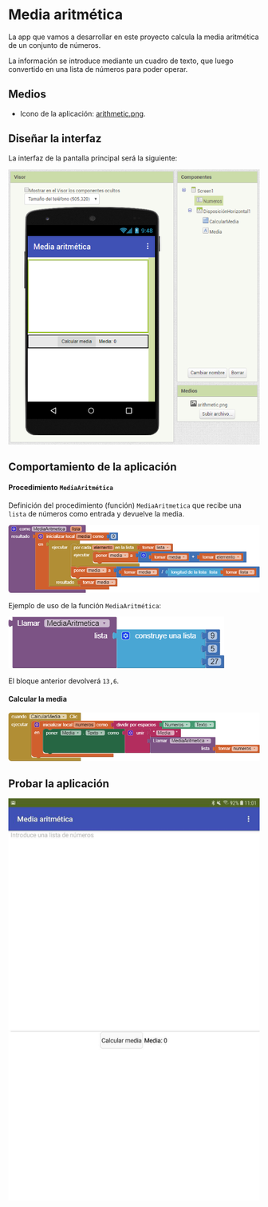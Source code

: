 # Media aritmética

La app que vamos a desarrollar en este proyecto calcula la media aritmética de un conjunto de números.

La información se introduce mediante un cuadro de texto, que luego convertido en una lista de números para poder operar.

## Medios

* Icono de la aplicación: [arithmetic.png](arithmetic.png).

## Diseñar la interfaz

La interfaz de la pantalla principal será la siguiente:

![](interfaz.png)

## Comportamiento de la aplicación

#### Procedimiento `MediaAritmética`

Definición del procedimiento (función) `MediaAritmetica` que recibe una `lista` de números como entrada y devuelve la media.

![](como-mediaaritmetica.png)

Ejemplo de uso de la función `MediaAritmética`:

![](llamar-mediaaritmetica.png)

El bloque anterior devolverá `13,6`.

#### Calcular la media

![](cuando-calcularmedia-clic.png)

## Probar la aplicación

![](prueba.jpg)
